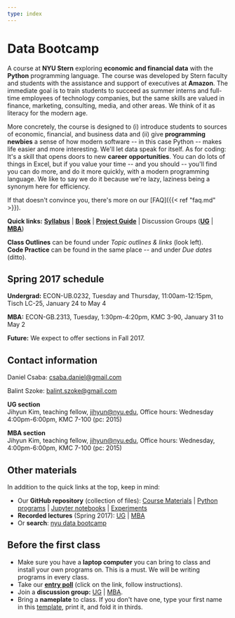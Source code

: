 ```yaml
---
type: index
---
```


# Data Bootcamp

A course at **NYU Stern** exploring **economic and financial data** with the **Python** programming language. The course was developed by Stern faculty and students with the assistance and support of executives at **Amazon**. The immediate goal is to train students to succeed as summer interns and full-time employees of technology companies, but the same skills are valued in finance, marketing, consulting, media, and other areas. We think of it as literacy for the modern age.

More concretely, the course is designed to (i) introduce students to sources of economic, financial, and business data and (ii) give **programming newbies** a sense of how modern software -- in this case Python -- makes life easier and more interesting. We'll let data speak for itself. As for coding: It's a skill that opens doors to new **career opportunities**. You can do lots of things in Excel, but if you value your time -- and you should -- you'll find you can do more, and do it more quickly, with a modern programming language. We like to say we do it because we're lazy, laziness being a synonym here for efficiency.

If that doesn't convince you, there's more on our [FAQ]({{< ref "faq.md" >}}).

**Quick links:**  **[Syllabus](https://github.com/NYUDataBootcamp/Materials/blob/master/Documents/bootcamp_syllabus.pdf)** | **[Book](https://www.gitbook.com/book/nyudatabootcamp/data-bootcamp/details)** | **[Project Guide](https://github.com/NYUDataBootcamp/Materials/blob/master/Documents/bootcamp_project.pdf)** | Discussion Groups (**[UG](https://piazza.com/nyu/fall2016/econub0232)** | **[MBA](https://piazza.com/nyu/fall2016/econgb2313)**)

**Class Outlines** can be found under *Topic outlines & links* (look left). <br> **Code Practice** can be found in the same place -- and under *Due dates* (ditto).


## Spring 2017 schedule

**Undergrad:**  ECON-UB.0232, Tuesday and Thursday, 11:00am-12:15pm, Tisch LC-25, January 24 to May 4 <br>

**MBA:**  ECON-GB.2313, Tuesday, 1:30pm-4:20pm, KMC 3-90, January 31 to May 2

**Future:** We expect to offer sections in Fall 2017.

## Contact information

Daniel Csaba: [csaba.daniel@gmail.com](mailto:csaba.daniel@gmail.com)

Balint Szoke: [balint.szoke@gmail.com](mailto:balint.szoke@gmail.com)

**UG section** <br> Jihyun Kim, teaching fellow,
[jihyun@nyu.edu](mailto:jihyun@nyu.edu), Office hours: Wednesday 4:00pm-6:00pm, KMC
7-100 (pc: 2015)

**MBA section** <br> Jihyun Kim, teaching fellow,
[jihyun@nyu.edu](mailto:jihyun@nyu.edu), Office hours: Wednesday,
4:00pm-6:00pm, KMC 7-100 (pc: 2015)


## Other materials

In addition to the quick links at the top, keep in mind:

* Our **GitHub repository** (collection of files): [Course Materials](https://github.com/NYUDataBootcamp/Materials) | [Python programs](https://github.com/NYUDataBootcamp/Materials/tree/master/Code/Python) | [Jupyter notebooks](https://github.com/NYUDataBootcamp/Materials/tree/master/Code/notebooks) | [Experiments](https://github.com/NYUDataBootcamp/Lab)
* **Recorded lectures** (Spring 2017): [UG](httsps://www.dropbox.com/sh/zngcjawxvia39yg/AACD6ei1GDaDVpgEJAr4-unba?dl=0) | [MBA](https://www.dropbox.com/sh/mnofw99wvnppk8y/AAD2L6pHz7M3crfpArQBD4U1a?dl=0)
* Or **search**:  [nyu data bootcamp](http://lmgtfy.com/?q=nyu+data+bootcamp)


## Before the first class

* Make sure you have a **laptop computer** you can bring to class and install your own programs on.  This is a must.  We will be writing programs in every class.
* Take our **[entry poll](https://docs.google.com/forms/d/e/1FAIpQLSc5qEeeYuwKzVgD0HrjLf79zP1yCg5f9b7wzFevpbdETsKMdw/viewform?c=0&w=1)** (click on the link, follow instructions).
* Join a **discussion group:** [UG](https://groups.google.com/forum/#!forum/nyu_data_bootcamp_ug) | [MBA](https://groups.google.com/forum/#!forum/nyu_data_bootcamp_mba).
* Bring a **nameplate** to class.  If you don't have one, type your first name in this [template](https://docs.google.com/document/d/18mDKqDO-48wbwYfFEGD0BAYJRsshRRRxR9IEKhekTWM/edit?usp=sharing), print it, and fold it in thirds.
